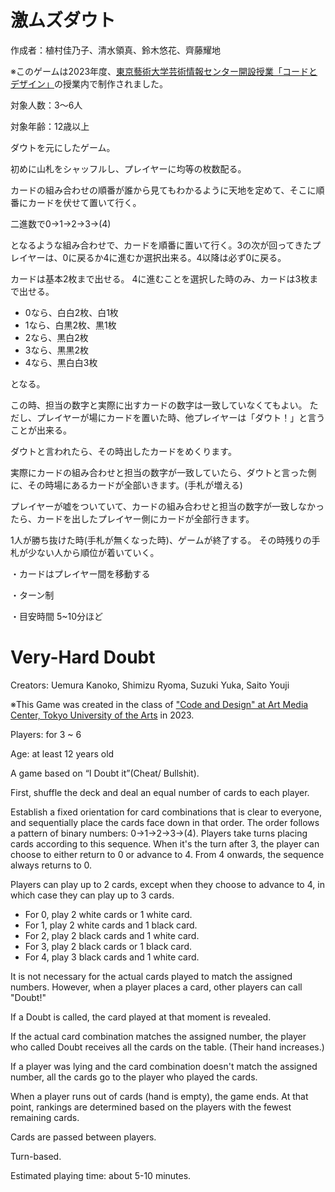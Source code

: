 # 激ムズダウト

作成者：植村佳乃子、清水領真、鈴木悠花、齊藤耀地

※このゲームは2023年度、[東京藝術大学芸術情報センター開設授業「コードとデザイン」](https://teach.matsuuratomoya.com/docs/2023/code-design/)の授業内で制作されました。

対象人数：3～6人

対象年齢：12歳以上

ダウトを元にしたゲーム。

初めに山札をシャッフルし、プレイヤーに均等の枚数配る。

カードの組み合わせの順番が誰から見てもわかるように天地を定めて、そこに順番にカードを伏せて置いて行く。

二進数で0→1→2→3→(4)

となるような組み合わせで、カードを順番に置いて行く。3の次が回ってきたプレイヤーは、0に戻るか4に進むか選択出来る。4以降は必ず0に戻る。

カードは基本2枚まで出せる。
4に進むことを選択した時のみ、カードは3枚まで出せる。

- 0なら、白白2枚、白1枚 
- 1なら、白黒2枚、黒1枚
- 2なら、黒白2枚
- 3なら、黒黒2枚
- 4なら、黒白白3枚 

となる。

この時、担当の数字と実際に出すカードの数字は一致していなくてもよい。
ただし、プレイヤーが場にカードを置いた時、他プレイヤーは「ダウト！」と言うことが出来る。

ダウトと言われたら、その時出したカードをめくります。

実際にカードの組み合わせと担当の数字が一致していたら、ダウトと言った側に、その時場にあるカードが全部いきます。(手札が増える)

プレイヤーが嘘をついていて、カードの組み合わせと担当の数字が一致しなかったら、カードを出したプレイヤー側にカードが全部行きます。

1人が勝ち抜けた時(手札が無くなった時)、ゲームが終了する。
その時残りの手札が少ない人から順位が着いていく。

・カードはプレイヤー間を移動する

・ターン制

・目安時間 5~10分ほど

# Very-Hard Doubt

Creators: Uemura Kanoko, Shimizu Ryoma, Suzuki Yuka, Saito Youji

※This Game was created in the class of ["Code and Design" at Art Media Center, Tokyo University of the Arts](https://teach.matsuuratomoya.com/en/docs/2023/code-design/) in 2023.

Players: for 3 ~ 6

Age: at least 12 years old

A game based on “I Doubt it”(Cheat/ Bullshit).

First, shuffle the deck and deal an equal number of cards to each player.

Establish a fixed orientation for card combinations that is clear to everyone, and sequentially place the cards face down in that order. The order follows a pattern of binary numbers: 0→1→2→3→(4). Players take turns placing cards according to this sequence. When it's the turn after 3, the player can choose to either return to 0 or advance to 4. From 4 onwards, the sequence always returns to 0.

Players can play up to 2 cards, except when they choose to advance to 4, in which case they can play up to 3 cards.

- For 0, play 2 white cards or 1 white card.
- For 1, play 2 white cards and 1 black card.
- For 2, play 2 black cards and 1 white card.
- For 3, play 2 black cards or 1 black card.
- For 4, play 3 black cards and 1 white card.

It is not necessary for the actual cards played to match the assigned numbers. However, when a player places a card, other players can call "Doubt!"

If a Doubt is called, the card played at that moment is revealed.

If the actual card combination matches the assigned number, the player who called Doubt receives all the cards on the table. (Their hand increases.)

If a player was lying and the card combination doesn't match the assigned number, all the cards go to the player who played the cards.

When a player runs out of cards (hand is empty), the game ends. At that point, rankings are determined based on the players with the fewest remaining cards.

Cards are passed between players.

Turn-based.

Estimated playing time: about 5-10 minutes.
